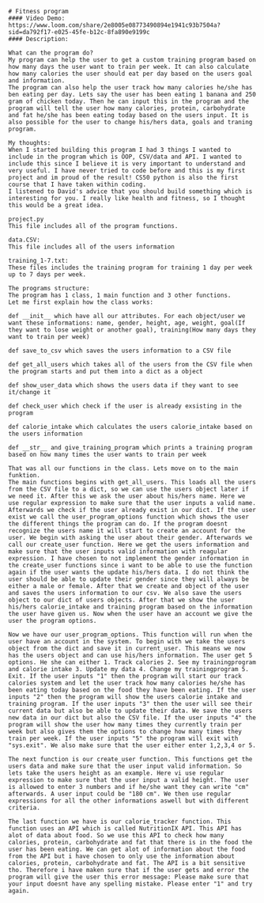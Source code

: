     # Fitness program
    #### Video Demo:  https://www.loom.com/share/2e8005e08773490894e1941c93b7504a?sid=da792f17-e025-45fe-b12c-8fa890e9199c
    #### Description:

    What can the program do?
    My program can help the user to get a custom training program based on how many days the user want to train per week. It can also calculate how many calories the user should eat per day based on the users goal and information.
    The program can also help the user track how many calories he/she has ben eating per day. Lets say the user has been eating 1 banana and 250 gram of chicken today. Then he can input this in the program and the program will tell the user how many calories, protein, carbohydrate and fat he/she has been eating today based on the users input. It is also possible for the user to change his/hers data, goals and traning program.

    My thoughts:
    When I started building this program I had 3 things I wanted to include in the program which is OOP, CSV/data and API. I wanted to include this since I believe it is very important to understand and very useful. I have never tried to code before and this is my first project and im proud of the result! CS50 python is also the first course that I have taken within coding.
    I listened to David's advice that you should build something which is interesting for you. I really like health and fitness, so I thought this would be a great idea.

    project.py
    This file includes all of the program functions.

    data.CSV:
    This file includes all of the users information

    training_1-7.txt:
    These files includes the training program for training 1 day per week up to 7 days per week.

    The programs structure:
    The program has 1 class, 1 main function and 3 other functions.
    Let me first explain how the class works:

    def __init__ which have all our attributes. For each object/user we want these informations: name, gender, height, age, weight, goal(If they want to lose weight or another goal), training(How many days they want to train per week)

    def save_to_csv which saves the users information to a CSV file

    def get_all_users which takes all of the users from the CSV file when the program starts and put them into a dict as a object

    def show_user_data which shows the users data if they want to see it/change it

    def check_user which check if the user is already exsisting in the program

    def calorie_intake which calculates the users calorie_intake based on the users information

    def __str__ and give_training_program which prints a training program based on how many times the user wants to train per week

    That was all our functions in the class. Lets move on to the main funktion.
    The main functions begins with get_all_users. This loads all the users from the CSV file to a dict, so we can use the users object later if we need it. After this we ask the user about his/hers name. Here we use regular expression to make sure that the user inputs a valid name. Afterwards we check if the user already exist in our dict. If the user exist we call the user_program_options function which shows the user the different things the program can do. If the program doesnt recognize the users name it will start to create an account for the user. We begin with asking the user about their gender. Afterwards we call our create_user function. Here we get the users information and make sure that the user inputs valid information with reagular expression. I have chosen to not implement the gender information in the create_user functions since i want to be able to use the function again if the user wants the update his/hers data. I do not think the user should be able to update their gender since they will always be either a male or female. After that we create and object of the user and saves the users information to our csv. We also save the users object to our dict of users objects. After that we show the user his/hers calorie_intake and training program based on the information the user have given us. Now when the user have an account we give the user the program options.

    Now we have our user_program_options. This function will run when the user have an account in the system. To begin with we take the users object from the dict and save it in current_user. This means we now has the users object and can use his/hers information. The user get 5 options. He she can either 1. Track calories 2. See my trainingprogram and calorie intake 3. Update my data 4. Change my trainingprogram 5. Exit. If the user inputs "1" then the program will start our track calories system and let the user track how many calories he/she has been eating today based on the food they have been eating. If the user inputs "2" then the program will show the users calorie intake and training program. If the user inputs "3" then the user will see their current data but also be able to update their data. We save the users new data in our dict but also the CSV file. If the user inputs "4" the program will show the user how many times they currently train per week but also gives them the options to change how many times they train per week. If the user inputs "5" the program will exit with "sys.exit". We also make sure that the user either enter 1,2,3,4 or 5.

    The next function is our create_user function. This functions get the users data and make sure that the user input valid information. So lets take the users height as an example. Here vi use regular expression to make sure that the user input a valid height. The user is allowed to enter 3 numbers and if he/she want they can write "cm" afterwards. A user input could be "180 cm". We then use regular expressions for all the other informations aswell but with different criteria.

    The last function we have is our calorie_tracker function. This function uses an API which is called NutritionIX API. This API has alot of data about food. So we use this API to check how many calories, protein, carbohydrate and fat that there is in the food the user has been eating. We can get alot of information about the food from the API but i have chosen to only use the information about calories, protein, carbohydrate and fat. The API is a bit sensitive tho. Therefore i have maken sure that if the user gets and error the program will give the user this error message: Please make sure that your input doesnt have any spelling mistake. Please enter "1" and try again.




